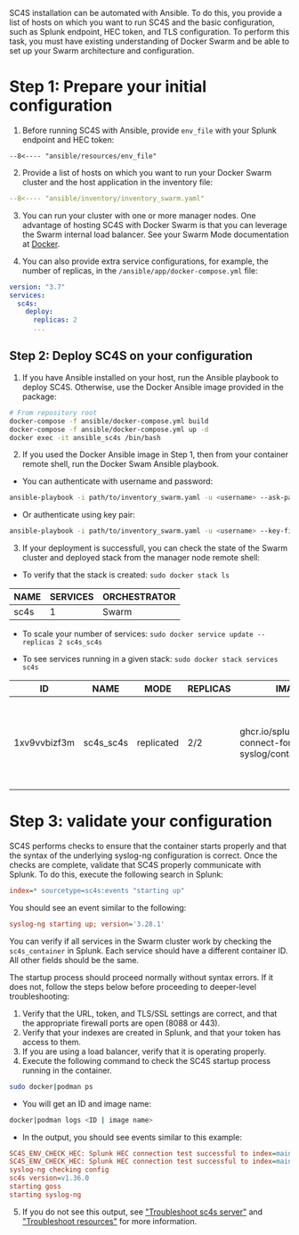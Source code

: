 SC4S installation can be automated with Ansible. To do this, you provide a list of hosts on which you want to run SC4S and the basic configuration, such as Splunk endpoint, HEC token, and TLS configuration. To perform this task, you must have existing understanding of Docker Swarm and be able to set up your Swarm architecture and configuration.

# Step 1: Prepare your initial configuration

1. Before running SC4S with Ansible, provide `env_file` with your Splunk endpoint and HEC token:

``` dotenv
--8<---- "ansible/resources/env_file"
```
2. Provide a list of hosts on which you want to run your Docker Swarm cluster and the host application in the inventory file:
``` yaml
--8<---- "ansible/inventory/inventory_swarm.yaml"
```
3. You can run your cluster with one or more manager nodes. One advantage of hosting SC4S with Docker Swarm is that you can leverage the Swarm internal load balancer. See your Swarm Mode documentation at [Docker](https://docs.docker.com). 

4. You can also provide extra service configurations, for example, the number of replicas, in the `/ansible/app/docker-compose.yml` file:
``` yaml
version: "3.7"
services:
  sc4s:
    deploy:
      replicas: 2
      ...
```
## Step 2: Deploy SC4S on your configuration
1. If you have Ansible installed on your host, run the Ansible playbook to deploy SC4S. Otherwise, use the Docker Ansible image provided in the package:
```bash
# From repository root
docker-compose -f ansible/docker-compose.yml build
docker-compose -f ansible/docker-compose.yml up -d
docker exec -it ansible_sc4s /bin/bash
```
2. If you used the Docker Ansible image in Step 1, then from your container remote shell, run the Docker Swam Ansible playbook.

* You can authenticate with username and password:
``` bash 
ansible-playbook -i path/to/inventory_swarm.yaml -u <username> --ask-pass path/to/playbooks/docker_swarm.yml
```
* Or authenticate using key pair:
``` bash 
ansible-playbook -i path/to/inventory_swarm.yaml -u <username> --key-file <key_file> path/to/playbooks/docker_swarm.yml
```

3. If your deployment is successfull, you can check the state of the Swarm cluster and deployed stack from the manager node remote shell:

* To verify that the stack is created:
```sudo docker stack ls```

|NAME    | SERVICES | ORCHESTRATOR |
|--------|----------|--------------|
|sc4s    | 1        | Swarm        |

* To scale your number of services:
```sudo docker service update --replicas 2 sc4s_sc4s```

* To see services running in a given stack: 
```sudo docker stack services sc4s```

|ID            | NAME      | MODE       | REPLICAS | IMAGE                                                 | PORTS                                                            |
|--------------|-----------|------------|----------|-------------------------------------------------------|------------------------------------------------------------------|
|1xv9vvbizf3m  | sc4s_sc4s | replicated | 2/2      | ghcr.io/splunk/splunk-connect-for-syslog/container3:latest | *:514->514/tcp, *:601->601/tcp, *:6514->6514/tcp, *:514->514/udp |


# Step 3: validate your configuration

SC4S performs checks to ensure that the container starts properly and that the syntax of the underlying syslog-ng
configuration is correct. Once the checks are complete, validate that SC4S properly communicate with Splunk.
To do this, execute the following search in Splunk:

```ini
index=* sourcetype=sc4s:events "starting up"
```

You should see an event similar to the following:

```ini
syslog-ng starting up; version='3.28.1'
```
You can verify if all services in the Swarm cluster work by checking the ```sc4s_container``` in Splunk. Each service should have a different container ID. All other fields should be the same.

The startup process should proceed normally without syntax errors. If it does not,
follow the steps below before proceeding to deeper-level troubleshooting:

1. Verify that the URL, token, and TLS/SSL settings are correct, and that the appropriate firewall ports are open (8088 or 443).
2. Verify that your indexes are created in Splunk, and that your token has access to them.
3. If you are using a load balancer, verify that it is operating properly.
4. Execute the following command to check the SC4S startup process running in the container.
   
```bash
sudo docker|podman ps
```
* You will get an ID and image name: 

```bash
docker|podman logs <ID | image name> 
```

* In the output, you should see events similar to this example:

```ini
SC4S_ENV_CHECK_HEC: Splunk HEC connection test successful to index=main for sourcetype=sc4s:fallback...
SC4S_ENV_CHECK_HEC: Splunk HEC connection test successful to index=main for sourcetype=sc4s:events...
syslog-ng checking config
sc4s version=v1.36.0
starting goss
starting syslog-ng
```

5. If you do not see this output, see ["Troubleshoot sc4s server"](../troubleshooting/troubleshoot_SC4S_server.md)
and ["Troubleshoot resources"](../troubleshooting/troubleshoot_resources.md) for more information.
